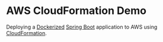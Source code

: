 # AWS CloudFormation Demo

Deploying a [Dockerized](https://www.docker.com/) [Spring Boot](https://projects.spring.io/spring-boot/) application to AWS using [CloudFormation](https://aws.amazon.com/cloudformation/).
